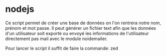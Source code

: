 # nodejs                                                                                                 
                                                                                                           

Ce script permet de créer une base de données on l'on rentrera notre nom, prénom et mot passe. Il peut générer un fichier text afin que les données d'un utilisateur soit exporté ou  envoyé les informations de l'utilisateur directement pas mail avec le module noidemailer.

Pour lancer le script il suffit de faire la commande: zed

